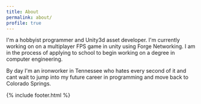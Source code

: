 ```yaml
---
title: About
permalink: about/
profile: true
---
```


 I'm a hobbyist programmer and Unity3d asset developer. I'm currently working on
 on a multiplayer FPS game in unity using Forge Networking. I am in the process
 of applying to school to begin working on a degree in computer engineering.

 By day I'm an ironworker in Tennessee who hates every second of it and cant wait
 to jump into my future career in programming and move back to Colorado Springs.

{% include footer.html %}
